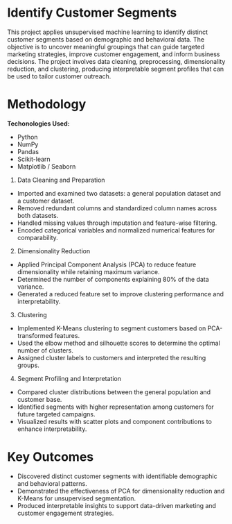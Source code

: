 # Identify Customer Segments
This project applies unsupervised machine learning to identify distinct customer segments based on demographic and behavioral data. The objective is to uncover meaningful groupings that can guide targeted marketing strategies, improve customer engagement, and inform business decisions.
The project involves data cleaning, preprocessing, dimensionality reduction, and clustering, producing interpretable segment profiles that can be used to tailor customer outreach.

# Methodology

**Techonologies Used:**
- Python
- NumPy
- Pandas
- Scikit-learn
- Matplotlib / Seaborn

1. Data Cleaning and Preparation

- Imported and examined two datasets: a general population dataset and a customer dataset.
- Removed redundant columns and standardized column names across both datasets.
- Handled missing values through imputation and feature-wise filtering.
- Encoded categorical variables and normalized numerical features for comparability.

2. Dimensionality Reduction

- Applied Principal Component Analysis (PCA) to reduce feature dimensionality while retaining maximum variance.
- Determined the number of components explaining 80% of the data variance.
- Generated a reduced feature set to improve clustering performance and interpretability.

3. Clustering

- Implemented K-Means clustering to segment customers based on PCA-transformed features.
- Used the elbow method and silhouette scores to determine the optimal number of clusters.
- Assigned cluster labels to customers and interpreted the resulting groups.

4. Segment Profiling and Interpretation
   
- Compared cluster distributions between the general population and customer base.
- Identified segments with higher representation among customers for future targeted campaigns.
- Visualized results with scatter plots and component contributions to enhance interpretability.

# Key Outcomes

- Discovered distinct customer segments with identifiable demographic and behavioral patterns.
- Demonstrated the effectiveness of PCA for dimensionality reduction and K-Means for unsupervised segmentation.
- Produced interpretable insights to support data-driven marketing and customer engagement strategies.




